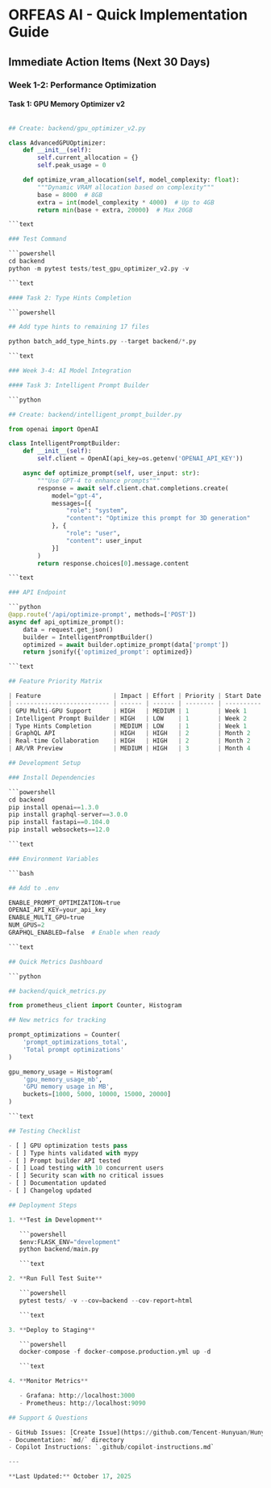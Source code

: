 # ORFEAS AI - Quick Implementation Guide

## Immediate Action Items (Next 30 Days)

### Week 1-2: Performance Optimization

#### Task 1: GPU Memory Optimizer v2

```python

## Create: backend/gpu_optimizer_v2.py

class AdvancedGPUOptimizer:
    def __init__(self):
        self.current_allocation = {}
        self.peak_usage = 0

    def optimize_vram_allocation(self, model_complexity: float):
        """Dynamic VRAM allocation based on complexity"""
        base = 8000  # 8GB
        extra = int(model_complexity * 4000)  # Up to 4GB
        return min(base + extra, 20000)  # Max 20GB

```text

### Test Command

```powershell
cd backend
python -m pytest tests/test_gpu_optimizer_v2.py -v

```text

#### Task 2: Type Hints Completion

```powershell

## Add type hints to remaining 17 files

python batch_add_type_hints.py --target backend/*.py

```text

### Week 3-4: AI Model Integration

#### Task 3: Intelligent Prompt Builder

```python

## Create: backend/intelligent_prompt_builder.py

from openai import OpenAI

class IntelligentPromptBuilder:
    def __init__(self):
        self.client = OpenAI(api_key=os.getenv('OPENAI_API_KEY'))

    async def optimize_prompt(self, user_input: str):
        """Use GPT-4 to enhance prompts"""
        response = await self.client.chat.completions.create(
            model="gpt-4",
            messages=[{
                "role": "system",
                "content": "Optimize this prompt for 3D generation"
            }, {
                "role": "user",
                "content": user_input
            }]
        )
        return response.choices[0].message.content

```text

### API Endpoint

```python
@app.route('/api/optimize-prompt', methods=['POST'])
async def api_optimize_prompt():
    data = request.get_json()
    builder = IntelligentPromptBuilder()
    optimized = await builder.optimize_prompt(data['prompt'])
    return jsonify({'optimized_prompt': optimized})

```text

## Feature Priority Matrix

| Feature                    | Impact | Effort | Priority | Start Date |
| -------------------------- | ------ | ------ | -------- | ---------- |
| GPU Multi-GPU Support      | HIGH   | MEDIUM | 1        | Week 1     |
| Intelligent Prompt Builder | HIGH   | LOW    | 1        | Week 2     |
| Type Hints Completion      | MEDIUM | LOW    | 1        | Week 1     |
| GraphQL API                | HIGH   | HIGH   | 2        | Month 2    |
| Real-time Collaboration    | HIGH   | HIGH   | 2        | Month 2    |
| AR/VR Preview              | MEDIUM | HIGH   | 3        | Month 4    |

## Development Setup

### Install Dependencies

```powershell
cd backend
pip install openai==1.3.0
pip install graphql-server==3.0.0
pip install fastapi==0.104.0
pip install websockets==12.0

```text

### Environment Variables

```bash

## Add to .env

ENABLE_PROMPT_OPTIMIZATION=true
OPENAI_API_KEY=your_api_key
ENABLE_MULTI_GPU=true
NUM_GPUS=2
GRAPHQL_ENABLED=false  # Enable when ready

```text

## Quick Metrics Dashboard

```python

## backend/quick_metrics.py

from prometheus_client import Counter, Histogram

## New metrics for tracking

prompt_optimizations = Counter(
    'prompt_optimizations_total',
    'Total prompt optimizations'
)

gpu_memory_usage = Histogram(
    'gpu_memory_usage_mb',
    'GPU memory usage in MB',
    buckets=[1000, 5000, 10000, 15000, 20000]
)

```text

## Testing Checklist

- [ ] GPU optimization tests pass
- [ ] Type hints validated with mypy
- [ ] Prompt builder API tested
- [ ] Load testing with 10 concurrent users
- [ ] Security scan with no critical issues
- [ ] Documentation updated
- [ ] Changelog updated

## Deployment Steps

1. **Test in Development**

   ```powershell
   $env:FLASK_ENV="development"
   python backend/main.py

   ```text

2. **Run Full Test Suite**

   ```powershell
   pytest tests/ -v --cov=backend --cov-report=html

   ```text

3. **Deploy to Staging**

   ```powershell
   docker-compose -f docker-compose.production.yml up -d

   ```text

4. **Monitor Metrics**

   - Grafana: http://localhost:3000
   - Prometheus: http://localhost:9090

## Support & Questions

- GitHub Issues: [Create Issue](https://github.com/Tencent-Hunyuan/Hunyuan3D-2.1/issues)
- Documentation: `md/` directory
- Copilot Instructions: `.github/copilot-instructions.md`

---

**Last Updated:** October 17, 2025
